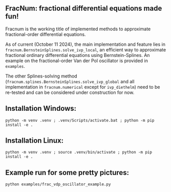 ## FracNum: fractional differential equations made fun!

Fracnum is the working title of implemented methods to approximate fractional-order differential equations.

As of current (October 11 2024), the main implementation and feature lies in `fracnum.BernsteinSplines.solve_ivp_local`, an efficient way to approximate fractional ordinary differential equations using Bernstein-Splines. An example on the fractional-order Van der Pol oscillator is provided in `examples`.

The other Splines-solving method (`fracnum.splines.BernsteinSplines.solve_ivp_global` and all implementation in `fracnum.numerical` except for `ivp_diethelm`) need to be re-tested and can be considered under construction for now.

## Installation Windows:

```
python -m venv .venv ; .venv/Scripts/activate.bat ; python -m pip install -e .
```

## Installation Linux:

```
python -m venv .venv ; source .venv/bin/activate ; python -m pip install -e .
```

## Example run for some pretty pictures:

```
python examples/frac_vdp_oscillator_example.py
```
